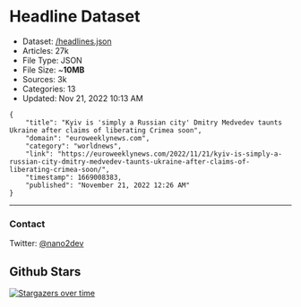 # Headline Dataset

- Dataset: [/headlines.json](https://raw.githubusercontent.com/fwd/news/master/headlines.json) 
- Articles: 27k
- File Type: JSON
- File Size: ~**10MB**
- Sources: 3k
- Categories: 13
- Updated: Nov 21, 2022 10:13 AM

```
{
    "title": "Kyiv is 'simply a Russian city' Dmitry Medvedev taunts Ukraine after claims of liberating Crimea soon",
    "domain": "euroweeklynews.com",
    "category": "worldnews",
    "link": "https://euroweeklynews.com/2022/11/21/kyiv-is-simply-a-russian-city-dmitry-medvedev-taunts-ukraine-after-claims-of-liberating-crimea-soon/",
    "timestamp": 1669008383,
    "published": "November 21, 2022 12:26 AM"
}
```

---

### Contact 

Twitter: [@nano2dev](https://twitter.com/nano2dev)

## Github Stars

[![Stargazers over time](https://starchart.cc/fwd/news.svg)](https://starchart.cc/fwd/news)
